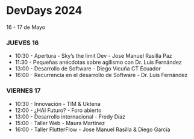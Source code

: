# DevDays 2024
16 - 17 de Mayo


### JUEVES 16
- 10:30 - Apertura - Sky’s the limit Dev - Jose Manuel Rasilla Paz
- 11:30 - Pequeñas anécdotas sobre agilismo con Dr. Luis Fernández
- 13:00 - Desarrollo de Software - Diego Vicuña CT Ecuador
- 16:00 - Recurrencia en el desarrollo de Software - Dr. Luis Fernández


### VIERNES 17
- 10:30 - Innovación - TIM & Uktena
- 12:00 - ¿HAI Futuro? - Foro abierto
- 13:00 - Desarrollo internacional - Fredy Díaz
- 15:00 - Taller Web - Maura Martinez
- 16:00 - Taller FlutterFlow - Jose Manuel Rasilla & Diego García
